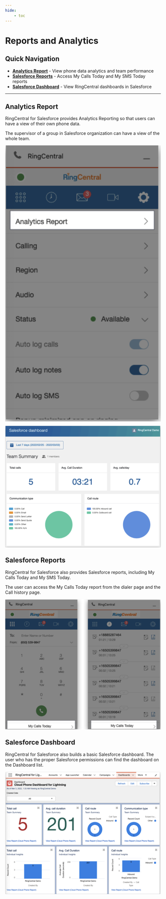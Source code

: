 ```yaml
---
hide:
    - toc
---
```


<style>
img {
    display: block;
    margin-left: auto;
    margin-right: auto;
}
</style>

# Reports and Analytics

## Quick Navigation

-   **[Analytics Report](#analytics-report)** - View phone data analytics and team performance
-   **[Salesforce Reports](#salesforce-reports)** - Access My Calls Today and My SMS Today reports
-   **[Salesforce Dashboard](#salesforce-dashboard)** - View RingCentral dashboards in Salesforce

---

## Analytics Report

RingCentral for Salesforce provides Analytics Reporting so that users can have a view of their own phone data.

The supervisor of a group in Salesforce organization can have a view of the whole team.

![Salesforce Analytics Report](./img/salesforce-analytics-report.png)

![Salesforce Analytics Dashboard](./img/salesforce-analytics-dashboard.png)

## Salesforce Reports

RingCentral for Salesforce also provides Salesforce reports, including My Calls Today and My SMS Today.

The user can access the My Calls Today report from the dialer page and the Call history page.

![Salesforce Reports](./img/salesforce-reports.png)

## Salesforce Dashboard

RingCentral for Salesforce also builds a basic Salesforce dashboard. The user who has the proper Salesforce permissions can find the dashboard on the Dashboard list.

![Salesforce Dashboard](./img/salesforce-dashboard.png)
